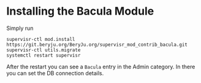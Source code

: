 # Installing the Bacula Module

Simply run

```
supervisr-ctl mod.install https://git.beryju.org/BeryJu.org/supervisr_mod_contrib_bacula.git
supervisr-ctl utils.migrate
systemctl restart supervisr
```

After the restart you can see a `Bacula` entry in the Admin category. In there you can set the DB connection details.
